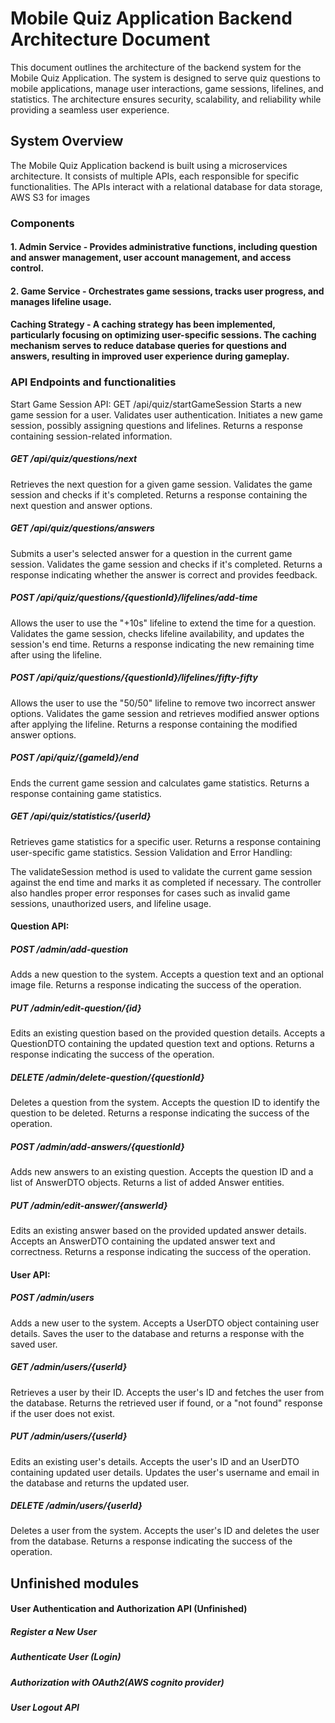 

# **Mobile Quiz Application Backend Architecture Document**

This document outlines the architecture of the backend system for the Mobile Quiz Application. The system is designed to serve quiz questions to mobile applications, manage user interactions, game sessions, lifelines, and statistics. The architecture ensures security, scalability, and reliability while providing a seamless user experience.

## **System Overview**

The Mobile Quiz Application backend is built using a microservices architecture. It consists of multiple APIs, each responsible for specific functionalities. The APIs interact with a relational database for data storage, AWS S3 for images

### **Components**

#### 1. Admin Service - Provides administrative functions, including question and answer management, user account management, and access control.

#### 2. Game Service - Orchestrates game sessions, tracks user progress, and manages lifeline usage.

#### Caching Strategy - A caching strategy has been implemented, particularly focusing on optimizing user-specific sessions. The caching mechanism serves to reduce database queries for questions and answers, resulting in improved user experience during gameplay.

### API Endpoints and functionalities

Start Game Session API:
GET /api/quiz/startGameSession
Starts a new game session for a user.
Validates user authentication.
Initiates a new game session, possibly assigning questions and lifelines.
Returns a response containing session-related information.

##### GET /api/quiz/questions/next

Retrieves the next question for a given game session.
Validates the game session and checks if it's completed.
Returns a response containing the next question and answer options.

##### GET /api/quiz/questions/answers

Submits a user's selected answer for a question in the current game session.
Validates the game session and checks if it's completed.
Returns a response indicating whether the answer is correct and provides feedback.

##### POST /api/quiz/questions/{questionId}/lifelines/add-time

Allows the user to use the "+10s" lifeline to extend the time for a question.
Validates the game session, checks lifeline availability, and updates the session's end time.
Returns a response indicating the new remaining time after using the lifeline.

##### POST /api/quiz/questions/{questionId}/lifelines/fifty-fifty

Allows the user to use the "50/50" lifeline to remove two incorrect answer options.
Validates the game session and retrieves modified answer options after applying the lifeline.
Returns a response containing the modified answer options.

##### POST /api/quiz/{gameId}/end

Ends the current game session and calculates game statistics.
Returns a response containing game statistics.

##### GET /api/quiz/statistics/{userId}

Retrieves game statistics for a specific user.
Returns a response containing user-specific game statistics.
Session Validation and Error Handling:

The validateSession method is used to validate the current game session against the end time and marks it as completed if necessary.
The controller also handles proper error responses for cases such as invalid game sessions, unauthorized users, and lifeline usage.

 
#### Question API:

##### POST /admin/add-question
Adds a new question to the system.
Accepts a question text and an optional image file.
Returns a response indicating the success of the operation.

##### PUT /admin/edit-question/{id}
Edits an existing question based on the provided question details.
Accepts a QuestionDTO containing the updated question text and options.
Returns a response indicating the success of the operation.

##### DELETE /admin/delete-question/{questionId}
Deletes a question from the system.
Accepts the question ID to identify the question to be deleted.
Returns a response indicating the success of the operation.

##### POST /admin/add-answers/{questionId}
Adds new answers to an existing question.
Accepts the question ID and a list of AnswerDTO objects.
Returns a list of added Answer entities.

##### PUT /admin/edit-answer/{answerId}
Edits an existing answer based on the provided updated answer details.
Accepts an AnswerDTO containing the updated answer text and correctness.
Returns a response indicating the success of the operation.



#### User API:

##### POST /admin/users

Adds a new user to the system.
Accepts a UserDTO object containing user details.
Saves the user to the database and returns a response with the saved user.

##### GET /admin/users/{userId}

Retrieves a user by their ID.
Accepts the user's ID and fetches the user from the database.
Returns the retrieved user if found, or a "not found" response if the user does not exist.

##### PUT /admin/users/{userId}

Edits an existing user's details.
Accepts the user's ID and an UserDTO containing updated user details.
Updates the user's username and email in the database and returns the updated user.

##### DELETE /admin/users/{userId}

Deletes a user from the system.
Accepts the user's ID and deletes the user from the database.
Returns a response indicating the success of the operation.

## Unfinished modules

#### User Authentication and Authorization API (Unfinished)
##### Register a New User
##### Authenticate User (Login)
##### Authorization with OAuth2(AWS cognito provider)
##### User Logout API
